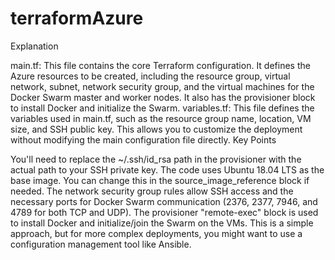 # terraformAzure
Explanation

main.tf: This file contains the core Terraform configuration. It defines the Azure resources to be created, including the resource group, virtual network, subnet, network security group, and the virtual machines for the Docker Swarm master and worker nodes. It also has the provisioner block to install Docker and initialize the Swarm.
variables.tf: This file defines the variables used in main.tf, such as the resource group name, location, VM size, and SSH public key. This allows you to customize the deployment without modifying the main configuration file directly.
Key Points

You'll need to replace the ~/.ssh/id_rsa path in the provisioner with the actual path to your SSH private key.
The code uses Ubuntu 18.04 LTS as the base image. You can change this in the source_image_reference block if needed.
The network security group rules allow SSH access and the necessary ports for Docker Swarm communication (2376, 2377, 7946, and 4789 for both TCP and UDP).
The provisioner "remote-exec" block is used to install Docker and initialize/join the Swarm on the VMs. This is a simple approach, but for more complex deployments, you might want to use a configuration management tool like Ansible.
